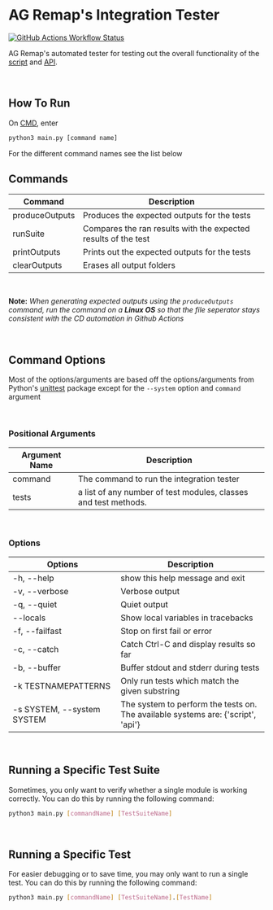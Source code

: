 # AG Remap's Integration Tester

[![GitHub Actions Workflow Status](https://img.shields.io/github/actions/workflow/status/nhok0169/Anime-Game-Remap/integration-tests.yml?label=Integration%20Tests&style=for-the-badge)](https://github.com/nhok0169/Anime-Game-Remap/actions/workflows/integration-tests.yml)

AG Remap's automated tester for testing out the overall functionality of the [script](https://github.com/nhok0169/Anime-Game-Remap/blob/update-readmes/Fix-Raiden-Boss%202.0%20(for%20all%20user%20)/script%20build/src/FixRaidenBoss2/FixRaidenBoss2.py) and [API](https://github.com/nhok0169/Anime-Game-Remap/tree/update-readmes/Fix-Raiden-Boss%202.0%20(for%20all%20user%20)/api).

<br>

## How To Run
On [CMD](https://www.google.com/search?q=how+to+open+cmd+in+a+folder&oq=how+to+open+cmd), enter

```bash
python3 main.py [command name]
```

For the different command names see the list below

## Commands
| Command | Description |
| --- | --- |
| produceOutputs | Produces the expected outputs for the tests
| runSuite | Compares the ran results with the expected results of the test
| printOutputs | Prints out the expected outputs for the tests
| clearOutputs | Erases all output folders

<br>

**Note:** *When generating expected outputs using the `produceOutputs` command, run the command on a **Linux OS** so that the file seperator stays consistent with the CD automation in Github Actions*

<br>

## Command Options

Most of the options/arguments are based off the options/arguments from Python's [unittest](https://docs.python.org/3/library/unittest.html) package
except for the `--system` option and `command` argument

<br>

### Positional Arguments
| Argument Name | Description |
| --- | --- |
| command | The command to run the integration tester |
| tests | a list of any number of test modules, classes and test methods. |

<br>

### Options
| Options | Description |
| --- | --- |
| -h, --help | show this help message and exit |
| -v, --verbose | Verbose output |
| -q, --quiet | Quiet output |
| --locals | Show local variables in tracebacks |
| -f, --failfast | Stop on first fail or error |
| -c, --catch | Catch Ctrl-C and display results so far |
| -b, --buffer | Buffer stdout and stderr during tests |
| -k TESTNAMEPATTERNS | Only run tests which match the given substring |
| -s SYSTEM, --system SYSTEM | The system to perform the tests on. The available systems are: {'script', 'api'} |

<br>

## Running a Specific Test Suite

Sometimes, you only want to verify whether a single module is working correctly. You can do this by running the following command:

```bash
python3 main.py [commandName] [TestSuiteName]
```

<br>

## Running a Specific Test

For easier debugging or to save time, you may only want to run a single test. You can do this by running the following command:

```bash
python3 main.py [commandName] [TestSuiteName].[TestName]
```
